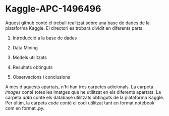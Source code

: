 # Kaggle-APC-1496496
Aquest github conté el treball realitzat sobre una base de dades de la plataforma Kaggle.
El directori es trobarà dividit en diferents parts:

1. Introducció a la base de dades

2. Data Mining

3. Models utilitzats

4. Resultats obtinguts

5. Observacions i conclusions

A més d'aquests apartats, n'hi han tres carpetes adicionals. La carpeta *images* conté totes les imatges que 
he utilitzat en els diferents apartats. La carpeta *data* conté els database utilitzats obtinguts de la 
plataforma Kaggle. Per últim, la carpeta *code* conté el codi utilitzat tant en format notebook com en format .py.
